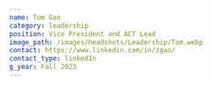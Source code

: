 ```yaml
---
name: Tom Gao
category: leadership
position: Vice President and ACT Lead
image_path: /images/headshots/Leadership/Tom.webp
contact: https://www.linkedin.com/in/zgao/
contact_type: linkedIn
g_year: Fall 2023
---
```

